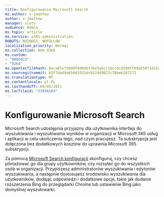 ```yaml
---
title: Konfigurowanie Microsoft Search
ms.author: v-jmathew
author: v-jmathew
manager: scotv
audience: Admin
ms.topic: article
ms.service: o365-administration
ROBOTS: NOINDEX, NOFOLLOW
localization_priority: Normal
ms.collection: Adm_O365
ms.custom:
- "9005423"
- "9264"
ms.openlocfilehash: 6eca85ef9909f80086376e5abcc16ccdcd298ff09a5507161b222447d9f690c0
ms.sourcegitcommit: b5f7da89a650d2915dc652449623c78be6247175
ms.translationtype: MT
ms.contentlocale: pl-PL
ms.lasthandoff: 08/05/2021
ms.locfileid: "53958163"
---
```

# <a name="set-up-microsoft-search"></a>Konfigurowanie Microsoft Search

Microsoft Search udostępnia przyjazny dla użytkownika interfejs do wyszukiwania i wyszukiwania wyników w organizacji w Microsoft 365 usług i aplikacji w celu ukończenia tego, nad czym pracujesz. Ta subskrypcja jest dołączona bez dodatkowych kosztów do uprawnia Microsoft 365 subskrypcji.

Za pomocą [Microsoft Search konfiguracji](https://go.microsoft.com/fwlink/?linkid=2156919) skonfiguruj, czy chcesz pilotażować go dla grupy użytkowników, czy rozsyłać go do wszystkich osób w organizacji. Przypiszesz administratorów wyszukiwania i edytorów wyszukiwania, a następnie dostosujesz środowisko wyszukiwania dla użytkowników, dodając odpowiedzi i dodatkowe opcje, takie jak dodanie rozszerzenia Bing do przeglądarki Chrome lub ustawienie Bing jako domyślnej wyszukiwarki.

